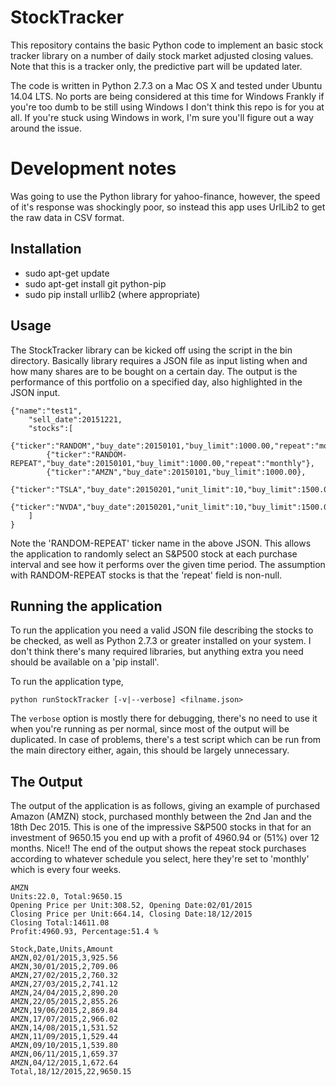 # StockTracker

This repository contains the basic Python code to implement an 
basic stock tracker library on a number of daily stock market adjusted 
closing values. Note that this is a tracker only, the predictive part
will be updated later. 

The code is written in Python 2.7.3 on a Mac OS X and tested under
Ubuntu 14.04 LTS. No ports are being considered at this time for Windows
Frankly if you're too dumb to be still using Windows I don't think this 
repo is for you at all. If you're stuck using Windows in work, I'm sure
you'll figure out a way around the issue.

# Development notes
Was going to use the Python library for yahoo-finance, however, the 
speed of it's response was shockingly poor, so instead this app uses
UrlLib2 to get the raw data in CSV format. 

## Installation
* sudo apt-get update
* sudo apt-get install git python-pip
* sudo pip install urllib2 (where appropriate)

## Usage
The StockTracker library can be kicked off using the script in the bin
directory. Basically library requires a JSON file as input listing when 
and how many shares are to be bought on a certain day. The output is the 
performance of this portfolio on a specified day, also highlighted in the
JSON input. 

```
{"name":"test1",
    "sell_date":20151221,
    "stocks":[
        {"ticker":"RANDOM","buy_date":20150101,"buy_limit":1000.00,"repeat":"monthly"},
        {"ticker":"RANDOM-REPEAT","buy_date":20150101,"buy_limit":1000.00,"repeat":"monthly"},
        {"ticker":"AMZN","buy_date":20150101,"buy_limit":1000.00},
        {"ticker":"TSLA","buy_date":20150201,"unit_limit":10,"buy_limit":1500.00},
        {"ticker":"NVDA","buy_date":20150201,"unit_limit":10,"buy_limit":1500.00}
    ]
}
```

Note the 'RANDOM-REPEAT' ticker name in the above JSON. This allows the 
application to randomly select an S&P500 stock at each purchase interval 
and see how it performs over the given time period. The assumption with 
RANDOM-REPEAT stocks is that the 'repeat' field is non-null.

## Running the application
To run the application you need a valid JSON file describing the stocks to be checked, 
as well as Python 2.7.3 or greater installed on your system. I don't think there's many 
required libraries, but anything extra you need should be available on a 'pip install'. 

To run the application type, 

```
python runStockTracker [-v|--verbose] <filname.json>
```

The ```verbose``` option is mostly there for debugging, there's no need to use 
it when you're running as per normal, since most of the output will be duplicated. 
In case of problems, there's a test script which can be run from the main directory 
either, again, this should be largely unnecessary. 

## The Output
The output of the application is as follows, giving an example of 
purchased Amazon (AMZN) stock, purchased monthly between the 2nd Jan
and the 18th Dec 2015. This is one of the impressive S&P500 stocks in 
that for an investment of 9650.15 you end up with a profit of 4960.94 
or (51%) over 12 months. Nice!! The end of the output shows the repeat
stock purchases according to whatever schedule you select, here they're
set to 'monthly' which is every four weeks. 

```
AMZN
Units:22.0, Total:9650.15
Opening Price per Unit:308.52, Opening Date:02/01/2015
Closing Price per Unit:664.14, Closing Date:18/12/2015
Closing Total:14611.08
Profit:4960.93, Percentage:51.4 %

Stock,Date,Units,Amount
AMZN,02/01/2015,3,925.56
AMZN,30/01/2015,2,709.06
AMZN,27/02/2015,2,760.32
AMZN,27/03/2015,2,741.12
AMZN,24/04/2015,2,890.20
AMZN,22/05/2015,2,855.26
AMZN,19/06/2015,2,869.84
AMZN,17/07/2015,2,966.02
AMZN,14/08/2015,1,531.52
AMZN,11/09/2015,1,529.44
AMZN,09/10/2015,1,539.80
AMZN,06/11/2015,1,659.37
AMZN,04/12/2015,1,672.64
Total,18/12/2015,22,9650.15
```

